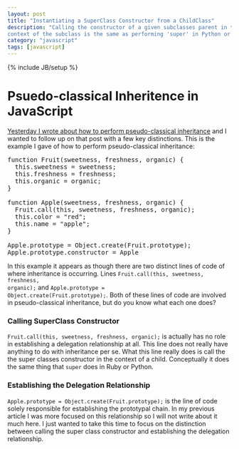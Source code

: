 ```yaml
---
layout: post
title: "Instantiating a SuperClass Constructor from a ChildClass"
description: "Calling the constructor of a given subclasses parent in the
context of the subclass is the same as performing 'super' in Python or Ruby"
category: "javascript"
tags: [javascript]
---
```

{% include JB/setup %}

<h1>Psuedo-classical Inheritence in JavaScript</h1>
<p><a
href="http://amzotti.github.io/javascript/2015/02/09/javascript-inheritance-patterns/">Yesterday
I wrote about how to perform pseudo-classical inheritance</a> and I wanted to
follow up on that post with a few key distinctions. This is the example I gave
of how to perform pseudo-classical inheritance: </p>

<pre>
function Fruit(sweetness, freshness, organic) {
  this.sweetness = sweetness;
  this.freshness = freshness;
  this.organic = organic;
}

function Apple(sweetness, freshness, organic) {
  Fruit.call(this, sweetness, freshness, organic);
  this.color = "red";
  this.name = "apple";
}

Apple.prototype = Object.create(Fruit.prototype);
Apple.prototype.constructor = Apple
</pre>

<p>In this example it appears as though there are two distinct lines of code of
where inheritance is occurring. Lines <code>Fruit.call(this, sweetness, freshness,
organic);</code> and <code>Apple.prototype =
Object.create(Fruit.prototype);</code>. Both of these lines of code are involved
in pseudo-classical inheritance, but do you know what each one does?</p>

<h3>Calling SuperClass Constructor</h3>
<p><code>Fruit.call(this, sweetness, freshness, organic);</code> is actually has
no role in establishing a delegation relationship at all. This line does not
really have anything to do with inheritance per se. What this line really
does is call the the super classes constructor in the context of a child.
Conceptually it does
the same thing that <code>super</code> does in Ruby or Python.</code>

<h3>Establishing the Delegation Relationship</h3>
<p><code>Apple.prototype = Object.create(Fruit.prototype);</code> is the line of
code solely responsible for establishing the prototypal chain. In my previous
article I was more focused on this relationship so I will not write about it
much here. I just wanted to take this time to focus on the distinction between
calling the super class constructor and establishing the delegation
relationship.</p>

